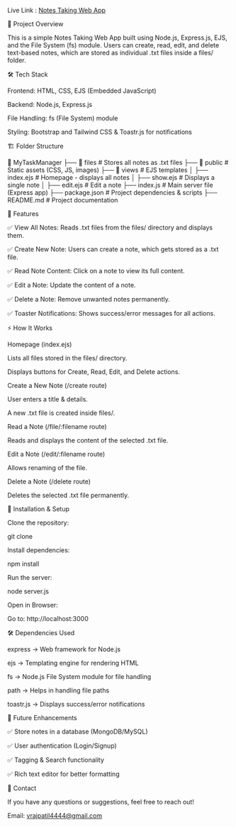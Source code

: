 Live Link : [Notes Taking Web App](https://notestakingwebapp.onrender.com/)

📌 Project Overview

This is a simple Notes Taking Web App built using Node.js, Express.js, EJS, and the File System (fs) module. Users can create, read, edit, and delete text-based notes, which are stored as individual .txt files inside a files/ folder.

🛠️ Tech Stack

Frontend: HTML, CSS, EJS (Embedded JavaScript)

Backend: Node.js, Express.js

File Handling: fs (File System) module

Styling: Bootstrap and Tailwind CSS & Toastr.js for notifications

🏗️ Folder Structure

📂 MyTaskManager
├── 📂 files             # Stores all notes as .txt files
├── 📂 public            # Static assets (CSS, JS, images)
├── 📂 views             # EJS templates
│   ├── index.ejs       # Homepage - displays all notes
│   ├── show.ejs        # Displays a single note
│   ├── edit.ejs        # Edit a note
├── index.js           # Main server file (Express app)
├── package.json        # Project dependencies & scripts
├── README.md           # Project documentation

🚀 Features

✅ View All Notes: Reads .txt files from the files/ directory and displays them.

✅ Create New Note: Users can create a note, which gets stored as a .txt file.

✅ Read Note Content: Click on a note to view its full content.

✅ Edit a Note: Update the content of a note.

✅ Delete a Note: Remove unwanted notes permanently.

✅ Toaster Notifications: Shows success/error messages for all actions.

⚡ How It Works

Homepage (index.ejs)

Lists all files stored in the files/ directory.

Displays buttons for Create, Read, Edit, and Delete actions.

Create a New Note (/create route)

User enters a title & details.

A new .txt file is created inside files/.

Read a Note (/file/:filename route)

Reads and displays the content of the selected .txt file.

Edit a Note (/edit/:filename route)

Allows renaming of the file.

Delete a Note (/delete route)

Deletes the selected .txt file permanently.

🔧 Installation & Setup

Clone the repository:

git clone 

Install dependencies:

npm install

Run the server:

node server.js

Open in Browser:

Go to: http://localhost:3000

🛠️ Dependencies Used

express → Web framework for Node.js

ejs → Templating engine for rendering HTML

fs → Node.js File System module for file handling

path → Helps in handling file paths

toastr.js → Displays success/error notifications

📌 Future Enhancements

✅ Store notes in a database (MongoDB/MySQL)

✅ User authentication (Login/Signup)

✅ Tagging & Search functionality

✅ Rich text editor for better formatting

📩 Contact

If you have any questions or suggestions, feel free to reach out!

Email: vrajpatil4444@gmail.com
